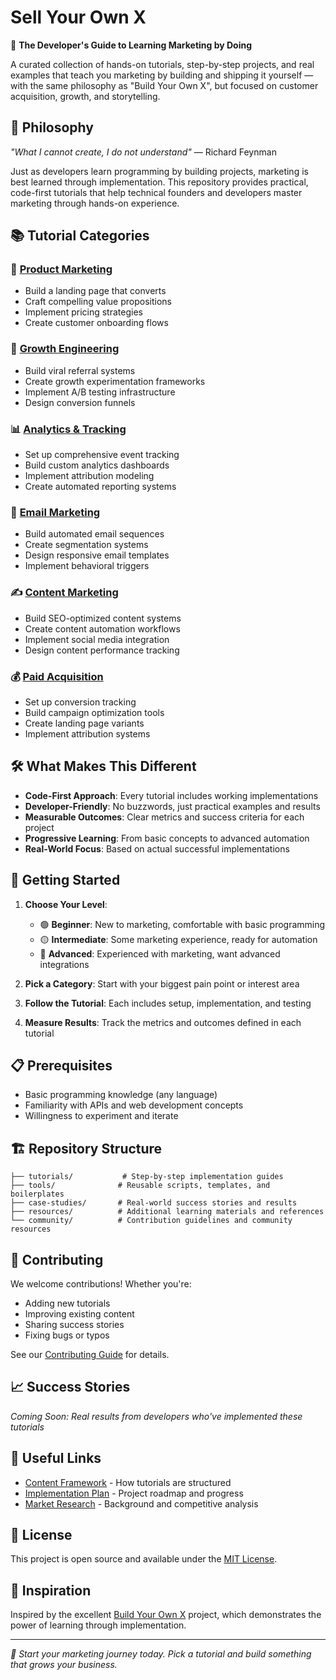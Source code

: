 # Sell Your Own X

🧲 **The Developer's Guide to Learning Marketing by Doing**

A curated collection of hands-on tutorials, step-by-step projects, and real examples that teach you marketing by building and shipping it yourself — with the same philosophy as "Build Your Own X", but focused on customer acquisition, growth, and storytelling.

## 🎯 Philosophy

*"What I cannot create, I do not understand"* — Richard Feynman

Just as developers learn programming by building projects, marketing is best learned through implementation. This repository provides practical, code-first tutorials that help technical founders and developers master marketing through hands-on experience.

## 📚 Tutorial Categories

### 📣 [Product Marketing](./tutorials/product-marketing/)
- Build a landing page that converts
- Craft compelling value propositions
- Implement pricing strategies
- Create customer onboarding flows

### 🧪 [Growth Engineering](./tutorials/growth-engineering/)
- Build viral referral systems
- Create growth experimentation frameworks
- Implement A/B testing infrastructure
- Design conversion funnels

### 📊 [Analytics & Tracking](./tutorials/analytics-tracking/)
- Set up comprehensive event tracking
- Build custom analytics dashboards
- Implement attribution modeling
- Create automated reporting systems

### 📧 [Email Marketing](./tutorials/email-marketing/)
- Build automated email sequences
- Create segmentation systems
- Design responsive email templates
- Implement behavioral triggers

### ✍️ [Content Marketing](./tutorials/content-marketing/)
- Build SEO-optimized content systems
- Create content automation workflows
- Implement social media integration
- Design content performance tracking

### 💰 [Paid Acquisition](./tutorials/paid-acquisition/)
- Set up conversion tracking
- Build campaign optimization tools
- Create landing page variants
- Implement attribution systems

## 🛠️ What Makes This Different

- **Code-First Approach**: Every tutorial includes working implementations
- **Developer-Friendly**: No buzzwords, just practical examples and results
- **Measurable Outcomes**: Clear metrics and success criteria for each project
- **Progressive Learning**: From basic concepts to advanced automation
- **Real-World Focus**: Based on actual successful implementations

## 🚀 Getting Started

1. **Choose Your Level**:
   - 🟢 **Beginner**: New to marketing, comfortable with basic programming
   - 🟡 **Intermediate**: Some marketing experience, ready for automation
   - 🔴 **Advanced**: Experienced with marketing, want advanced integrations

2. **Pick a Category**: Start with your biggest pain point or interest area

3. **Follow the Tutorial**: Each includes setup, implementation, and testing

4. **Measure Results**: Track the metrics and outcomes defined in each tutorial

## 📋 Prerequisites

- Basic programming knowledge (any language)
- Familiarity with APIs and web development concepts
- Willingness to experiment and iterate

## 🏗️ Repository Structure

```
├── tutorials/           # Step-by-step implementation guides
├── tools/              # Reusable scripts, templates, and boilerplates
├── case-studies/       # Real-world success stories and results
├── resources/          # Additional learning materials and references
└── community/          # Contribution guidelines and community resources
```

## 🤝 Contributing

We welcome contributions! Whether you're:
- Adding new tutorials
- Improving existing content
- Sharing success stories
- Fixing bugs or typos

See our [Contributing Guide](./community/CONTRIBUTING.md) for details.

## 📈 Success Stories

*Coming Soon: Real results from developers who've implemented these tutorials*

## 🔗 Useful Links

- [Content Framework](./framework/content-framework.md) - How tutorials are structured
- [Implementation Plan](./implementation-plan.md) - Project roadmap and progress
- [Market Research](./research/market-analysis.md) - Background and competitive analysis

## 📝 License

This project is open source and available under the [MIT License](LICENSE).

## 🌟 Inspiration

Inspired by the excellent [Build Your Own X](https://github.com/codecrafters-io/build-your-own-x) project, which demonstrates the power of learning through implementation.

---

*🚀 Start your marketing journey today. Pick a tutorial and build something that grows your business.*